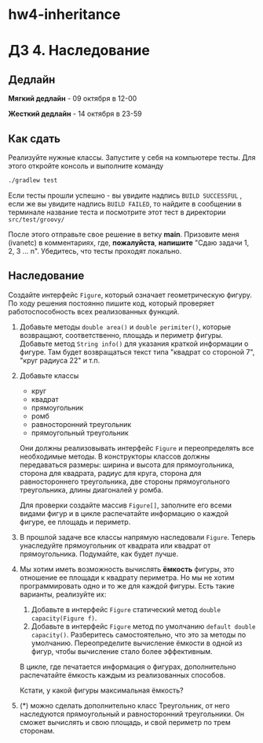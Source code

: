 # hw4-inheritance
# ДЗ 4. Наследование
## Дедлайн
**Мягкий дедлайн** - 09 октября в 12-00

**Жесткий дедлайн** - 14 октября в 23-59
## Как сдать
Реализуйте нужные классы. Запустите у себя на компьютере тесты. Для этого откройте консоль и выполните команду
```bash
./gradlew test
```

Если тесты прошли успешно - вы увидите надпись `BUILD SUCCESSFUL` , если же вы увидите надпись `BUILD FAILED`, то найдите в сообщении в терминале название теста и посмотрите этот тест в директории `src/test/groovy/`

После этого отправьте свое решение в ветку **main**. Призовите меня (ivanetc) в комментариях, где, **пожалуйста**, **напишите** "Cдаю задачи 1, 2, 3 ... n".
Убедитесь, что тесты проходят локально.

## Наследование
Создайте интерфейс `Figure`, который означает геометрическую фигуру. По ходу решения постоянно
пишите код, который проверяет работоспособность всех реализованных функций.

1. Добавьте методы `double area()` и `double perimiter()`, которые возвращают,
   соответственно, площадь и
   периметр фигуры. Добавьте метод `String info()` для указания краткой информации о фигуре.
   Там будет возвращаться текст типа "квадрат со стороной 7", "круг радиуса 22" и т.п.
2. Добавьте классы
    * круг
    * квадрат
    * прямоугольник
    * ромб
    * равносторонний треугольник
    * прямоугольный треугольник

   Они должны реализовывать интерфейс `Figure` и переопределять все необходимые методы. В конструкторы классов
   должны передаваться размеры: ширина и высота для прямоугольника, сторона для квадрата,
   радиус для круга, сторона для равностороннего треугольника, две стороны прямоугольного треугольника,
   длины диагоналей у ромба.

   Для проверки создайте массив `Figure[]`, заполните его всеми видами фигур и в цикле
   распечатайте информацию о каждой фигуре, ее площадь и периметр.
3. В прошлой задаче все классы напрямую наследовали `Figure`. Теперь унаследуйте прямоугольник от квадрата
   или квадрат от прямоугольника. Подумайте, как будет лучше.
4. Мы хотим иметь возможность вычислять __ёмкость__ фигуры, это отношение ее площади к квадрату
   периметра. Но мы не хотим программировать одно и то же для каждой фигуры.
   Есть такие варианты, реализуйте их:
    1. Добавьте в интерфейс `Figure` статический метод `double capacity(Figure f)`.
    1. Добавьте в интерфейс `Figure` метод по умолчанию `default double capacity()`.
       Разберитесь самостоятельно, что это за методы по умолчанию.
       Переопределите вычисление ёмкости в одной из фигур, чтобы вычисление стало более эффективным.

   В цикле, где печатается информация о фигурах, дополнительно распечатайте ёмкость каждым из
   реализованных способов.

   Кстати, у какой фигуры максимальная ёмкость?
5. (*) можно сделать дополнительно класс Треугольник, от него наследуются прямоугольный и равносторонний
   треугольники. Он сможет вычислять и свою площадь, и свой периметр по трем сторонам.
